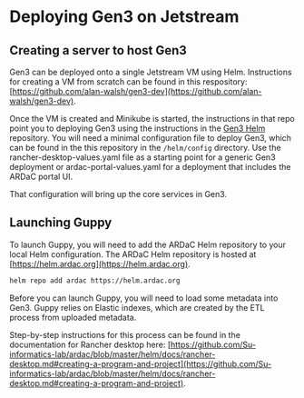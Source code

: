 # Deploying Gen3 on Jetstream

## Creating a server to host Gen3
Gen3 can be deployed onto a single Jetstream VM using Helm. Instructions for creating a VM from scratch can be found in this respository: [https://github.com/alan-walsh/gen3-dev](https://github.com/alan-walsh/gen3-dev).

Once the VM is created and Minikube is started, the instructions in that repo point you to deploying Gen3 using the instructions in the [Gen3 Helm](https://github.com/uc-cdis/gen3-helm) repository. You will need a minimal configuration file to deploy Gen3, which can be found in the this repository in the `/helm/config` directory. Use the rancher-desktop-values.yaml file as a starting point for a generic Gen3 deployment or ardac-portal-values.yaml for a deployment that includes the ARDaC portal UI.

That configuration will bring up the core services in Gen3.

## Launching Guppy
To launch Guppy, you will need to add the ARDaC Helm repository to your local Helm configuration. The ARDaC Helm repository is hosted at [https://helm.ardac.org](https://helm.ardac.org).

```bash
helm repo add ardac https://helm.ardac.org
```
Before you can launch Guppy, you will need to load some metadata into Gen3. Guppy relies on Elastic indexes, which are created by the ETL process from uploaded metadata.

Step-by-step instructions for this process can be found in the documentation for Rancher desktop here: [https://github.com/Su-informatics-lab/ardac/blob/master/helm/docs/rancher-desktop.md#creating-a-program-and-project](https://github.com/Su-informatics-lab/ardac/blob/master/helm/docs/rancher-desktop.md#creating-a-program-and-project).
